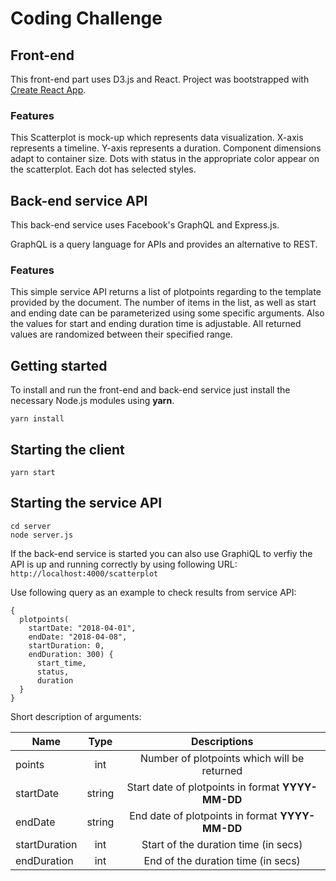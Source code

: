 # Coding Challenge

## Front-end 

This front-end part uses D3.js and React. Project was bootstrapped with [Create React App](https://github.com/facebookincubator/create-react-app).

### Features

This Scatterplot is mock-up which represents data visualization. X-axis represents a timeline. Y-axis represents a duration. Component dimensions adapt to container size. Dots with status in the appropriate color appear on the scatterplot. Each dot has selected styles.

## Back-end service API

This back-end service uses Facebook's GraphQL and Express.js.

GraphQL is a query language for APIs and provides an alternative to REST.

### Features

This simple service API returns a list of plotpoints regarding to the template provided by the document. The number of items in the list, as well as start and ending date can be parameterized using some specific arguments. Also the values for start and ending duration time is adjustable. All returned values are randomized between their specified range.

## Getting started

To install and run the front-end and back-end service just install the necessary Node.js modules using **yarn**.

```
yarn install 
```

## Starting the client

```
yarn start
```

## Starting the service API

```
cd server
node server.js
```

If the back-end service is started you can also use GraphiQL to verfiy the API is up and running correctly by using following URL: ```http://localhost:4000/scatterplot```

Use following query as an example to check results from service API:
```
{
  plotpoints(
    startDate: "2018-04-01",
    endDate: "2018-04-08",
    startDuration: 0,
    endDuration: 300) {
      start_time,
      status,
      duration
  }
}
```

Short description of arguments:

|Name|Type|Descriptions|
|-|:-:|:-:|
|points|int|Number of plotpoints which will be returned|
|startDate|string|Start date of plotpoints in format **YYYY-MM-DD**|
|endDate|string|End date of plotpoints in format **YYYY-MM-DD**|
|startDuration|int|Start of the duration time (in secs)|
|endDuration|int|End of the duration time (in secs)|